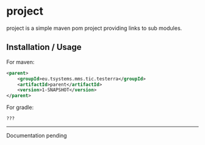 # project
project is a simple maven pom project providing links to sub modules.

## Installation / Usage

For maven:

```xml
<parent>
    <groupId>eu.tsystems.mms.tic.testerra</groupId>
    <artifactId>parent</artifactId>
    <version>1-SNAPSHOT</version>
</parent>
```

For gradle:
```text
???
```

***

Documentation pending